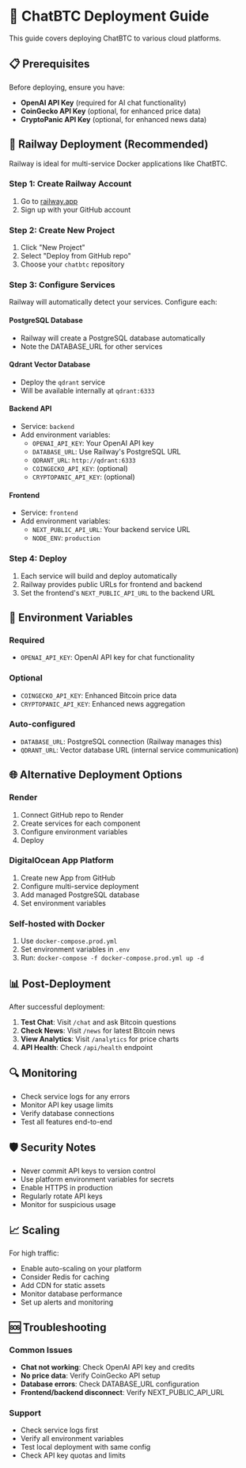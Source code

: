 # 🚀 ChatBTC Deployment Guide

This guide covers deploying ChatBTC to various cloud platforms.

## 📋 Prerequisites

Before deploying, ensure you have:

- **OpenAI API Key** (required for AI chat functionality)
- **CoinGecko API Key** (optional, for enhanced price data)
- **CryptoPanic API Key** (optional, for enhanced news data)

## 🚂 Railway Deployment (Recommended)

Railway is ideal for multi-service Docker applications like ChatBTC.

### Step 1: Create Railway Account
1. Go to [railway.app](https://railway.app)
2. Sign up with your GitHub account

### Step 2: Create New Project
1. Click "New Project"
2. Select "Deploy from GitHub repo"
3. Choose your `chatbtc` repository

### Step 3: Configure Services
Railway will automatically detect your services. Configure each:

#### PostgreSQL Database
- Railway will create a PostgreSQL database automatically
- Note the DATABASE_URL for other services

#### Qdrant Vector Database  
- Deploy the `qdrant` service
- Will be available internally at `qdrant:6333`

#### Backend API
- Service: `backend`
- Add environment variables:
  - `OPENAI_API_KEY`: Your OpenAI API key
  - `DATABASE_URL`: Use Railway's PostgreSQL URL
  - `QDRANT_URL`: `http://qdrant:6333`
  - `COINGECKO_API_KEY`: (optional)
  - `CRYPTOPANIC_API_KEY`: (optional)

#### Frontend
- Service: `frontend`
- Add environment variables:
  - `NEXT_PUBLIC_API_URL`: Your backend service URL
  - `NODE_ENV`: `production`

### Step 4: Deploy
1. Each service will build and deploy automatically
2. Railway provides public URLs for frontend and backend
3. Set the frontend's `NEXT_PUBLIC_API_URL` to the backend URL

## 🔧 Environment Variables

### Required
- `OPENAI_API_KEY`: OpenAI API key for chat functionality

### Optional
- `COINGECKO_API_KEY`: Enhanced Bitcoin price data
- `CRYPTOPANIC_API_KEY`: Enhanced news aggregation

### Auto-configured
- `DATABASE_URL`: PostgreSQL connection (Railway manages this)
- `QDRANT_URL`: Vector database URL (internal service communication)

## 🌐 Alternative Deployment Options

### Render
1. Connect GitHub repo to Render
2. Create services for each component
3. Configure environment variables
4. Deploy

### DigitalOcean App Platform
1. Create new App from GitHub
2. Configure multi-service deployment
3. Add managed PostgreSQL database
4. Set environment variables

### Self-hosted with Docker
1. Use `docker-compose.prod.yml`
2. Set environment variables in `.env`
3. Run: `docker-compose -f docker-compose.prod.yml up -d`

## 📊 Post-Deployment

After successful deployment:

1. **Test Chat**: Visit `/chat` and ask Bitcoin questions
2. **Check News**: Visit `/news` for latest Bitcoin news
3. **View Analytics**: Visit `/analytics` for price charts
4. **API Health**: Check `/api/health` endpoint

## 🔍 Monitoring

- Check service logs for any errors
- Monitor API key usage limits
- Verify database connections
- Test all features end-to-end

## 🛡️ Security Notes

- Never commit API keys to version control
- Use platform environment variables for secrets
- Enable HTTPS in production
- Regularly rotate API keys
- Monitor for suspicious usage

## 📈 Scaling

For high traffic:
- Enable auto-scaling on your platform
- Consider Redis for caching
- Add CDN for static assets
- Monitor database performance
- Set up alerts and monitoring

## 🆘 Troubleshooting

### Common Issues
- **Chat not working**: Check OpenAI API key and credits
- **No price data**: Verify CoinGecko API setup
- **Database errors**: Check DATABASE_URL configuration
- **Frontend/backend disconnect**: Verify NEXT_PUBLIC_API_URL

### Support
- Check service logs first
- Verify all environment variables
- Test local deployment with same config
- Check API key quotas and limits